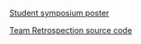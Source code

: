 [Student symposium poster](https://github.com/MarsWilliamsCode/Henry-Gets-Moving/blob/main/Auxiliary%20Files/Symposium%20and%20Reception%20Poster.pdf)

[Team Retrospection source code](https://github.com/MarsWilliamsCode/Henry-Gets-Moving/blob/main/Auxiliary%20Files/Team%20Reception.tex)
